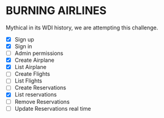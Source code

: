 # BURNING AIRLINES

Mythical in its WDI history, we are attempting this challenge.

+ [x] Sign up
+ [x] Sign in
+ [ ] Admin permissions
+ [x] Create Airplane
+ [x] List Airplane
+ [ ] Create Flights
+ [ ] List Flights
+ [ ] Create Reservations
+ [x] List reservations
+ [ ] Remove Reservations
+ [ ] Update Reservations real time
